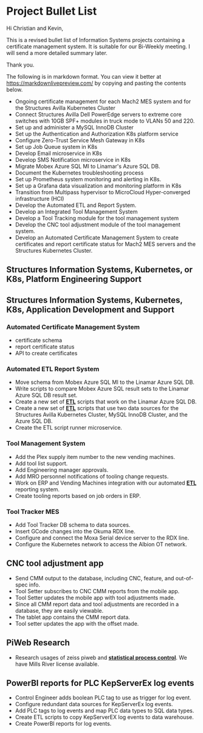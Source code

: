 # Project Bullet List

Hi Christian and Kevin,

This is a revised bullet list of Information Systems projects containing a certificate management system. It is suitable for our Bi-Weekly meeting. I will send a more detailed summary later.

Thank you.

The following is in markdown format. You can view it better at <https://markdownlivepreview.com/> by copying and pasting the contents below.

- Ongoing certificate management for each Mach2 MES system
and for the Structures Avilla Kubernetes Cluster
- Connect Structures Avilla Dell PowerEdge servers to extreme core switches with 10GB SPF+ modules in truck mode to VLANs 50 and 220.
- Set up and administer a MySQL InnoDB Cluster
- Set up the Authentication and Authorization K8s platform service
- Configure Zero-Trust Service Mesh Gateway in K8s
- Set up Job Queue system in K8s
- Develop Email microservice in K8s
- Develop SMS Notification microservice in K8s
- Migrate Mobex Azure SQL MI to Linamar's Azure SQL DB.
- Document the Kubernetes troubleshooting process
- Set up Prometheus system monitoring and alerting in K8s.
- Set up a Grafana data visualization and monitoring platform in K8s
- Transition from Multipass hypervisor to MicroCloud Hyper-converged infrastructure (HCI)
- Develop the Automated ETL and Report System.
- Develop an Integrated Tool Management System
- Develop a Tool Tracking module for the tool management system
- Develop the CNC tool adjustment module of the tool management system.
- Develop an Automated Certificate Management System to create certificates and report certificate status for Mach2 MES servers and the Structures Kubernetes Cluster.

## Structures Information Systems, Kubernetes, or K8s, Platform Engineering Support

## Structures Information Systems, Kubernetes, K8s, Application Development and Support

### Automated Certificate Management System

- certificate schema
- report certificate status
- API to create certificates

### Automated ETL Report System

- Move schema from Mobex Azure SQL MI to the Linamar Azure SQL DB.
- Write scripts to compare Mobex Azure SQL result sets to the Linamar Azure SQL DB result set.
- Create a new set of **[ETL](https://www.getdbt.com/blog/extract-transform-load)** scripts that work on the Linamar Azure SQL DB.
- Create a new set of **[ETL](https://www.getdbt.com/blog/extract-transform-load)** scripts that use two data sources for the Structures Avilla Kubernetes Cluster, MySQL InnoDB Cluster, and the Azure SQL DB.
- Create the ETL script runner microservice.

### Tool Management System

- Add the Plex supply item number to the new vending machines.
- Add tool list support.
- Add Engineering manager approvals.
- Add MRO personnel notifications of tooling change requests.
- Work on ERP and Vending Machines integration with our automated **[ETL](https://www.getdbt.com/blog/extract-transform-load)** reporting system.
- Create tooling reports based on job orders in ERP.

### Tool Tracker MES

- Add Tool Tracker DB schema to data sources.
- Insert GCode changes into the Okuma RDX line.  
- Configure and connect the Moxa Serial device server to the RDX line.
- Configure the Kubernetes network to access the Albion OT network.

## CNC tool adjustment app

- Send CMM output to the database, including CNC, feature, and out-of-spec info.
- Tool Setter subscribes to CNC CMM reports from the mobile app.
- Tool Setter updates the mobile app with tool adjustments made.
- Since all CMM report data and tool adjustments are recorded in a database, they are easily viewable.
- The tablet app contains the CMM report data.
- Tool setter updates the app with the offset made.

## PiWeb Research

- Research usages of zeiss piweb and **[statistical process control](https://asq.org/quality-resources/statistical-process-control?srsltid=AfmBOopPwaYtgJNzIb_z2cVgiVBWtzgSygpJiKP-H197XVOC0Opo7C2X)**. We have Mills River license available.

## PowerBI reports for PLC KepServerEx log events

- Control Engineer adds boolean PLC tag to use as trigger for log event.
- Configure redundant data sources for KepServerEx log events.
- Add PLC tags to log events and map PLC data types to SQL data types.
- Create ETL scripts to copy KepServerEX log events to data warehouse.
- Create PowerBI reports for log events.
